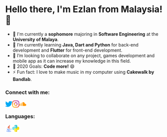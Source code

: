 # Hello there, I'm **Ezlan** from Malaysia! 👋

- 🔭 I'm currently a **sophomore** majoring in **Software Engineering** at the **University of Malaya**.
- 🌱 I’m currently learning **Java, Dart and Python** for back-end development and **Flutter** for front-end development.
- 👯 I’m looking to collaborate on any project, games development and mobile app as it can increase my knowledge in this field.
- 🥅 2020 Goals: **Code more!** 😄
- ⚡ Fun fact: I love to make music in my computer using **Cakewalk by Bandlab**.

### Connect with me:

[<img align="left" alt="Twitter" width="22px" src="https://github.com/ezzylan/ezzylan/blob/master/images/twitter.png" />](https://twitter.com/ezzylan_)
[<img align="left" alt="Instagram" width="22px" src="https://github.com/ezzylan/ezzylan/blob/master/images/instagram.png" />](https://www.instagram.com/ezzylan_/)
[<img align="left" alt="SoundCloud" width="22px" src="https://github.com/ezzylan/ezzylan/blob/master/images/soundcloud.png" />](https://soundcloud.com/behazemusique)

<br />

### Languages:

<img align="left" alt="Java" width="22px" src="https://github.com/ezzylan/ezzylan/blob/master/images/java.png" />
<img align="left" alt="Python" width="22px" src="https://github.com/ezzylan/ezzylan/blob/master/images/python.png" />
